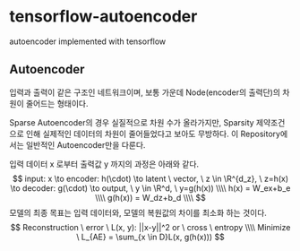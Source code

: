 # tensorflow-autoencoder
autoencoder implemented with tensorflow



## Autoencoder

입력과 출력이 같은 구조인 네트워크이며, 보통 가운데 Node(encoder의 출력단)의 차원이 줄어드는 형태이다.

Sparse Autoencoder의 경우 실질적으로 차원 수가 올라가지만, Sparsity 제약조건으로 인해 실제적인 데이터의 차원이 줄어들었다고 보아도 무방하다. 이 Repository에서는 일반적인 Autoencoder만을 다룬다.

입력 데이터 x 로부터 출력값 y 까지의 과정은 아래와 같다.
$$
input: x \to encoder: h(\cdot) \to latent \ vector, \ z \in \R^{d_z}, \ z=h(x) \to decoder: g(\cdot) \to output, \ y \in \R^d, \ y=g(h(x)) \\\\
h(x) = W_ex+b_e \\\\
g(h(x)) = W_dz+b_d \\\\
$$
모델의 최종 목표는 입력 데이터와, 모델의 복원값의 차이를 최소화 하는 것이다.
$$
Reconstruction \ error \ L(x, y): ||x-y||^2 or \ cross \ entropy \\\\
Minimize \ L_{AE} = \sum_{x \in D}L(x, g(h(x)))
$$
